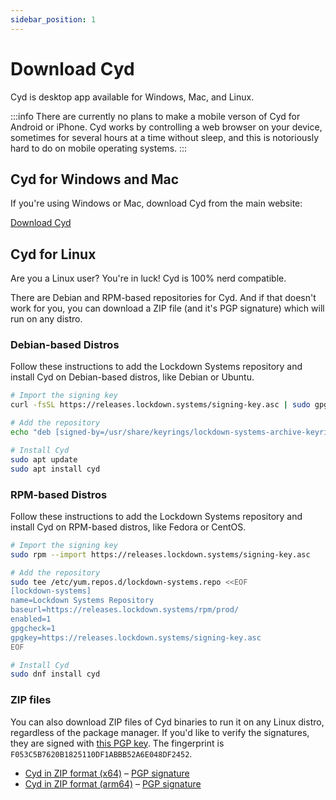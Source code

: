 ```yaml
---
sidebar_position: 1
---
```


# Download Cyd

Cyd is desktop app available for Windows, Mac, and Linux.

:::info
There are currently no plans to make a mobile verson of Cyd for Android or iPhone. Cyd works by controlling a web browser on your device, sometimes for several hours at a time without sleep, and this is notoriously hard to do on mobile operating systems.
:::

## Cyd for Windows and Mac

If you're using Windows or Mac, download Cyd from the main website:

<a class="button button--primary button--lg" href="https://cyd.social/download/">Download Cyd</a>

## Cyd for Linux

Are you a Linux user? You're in luck! Cyd is 100% nerd compatible.

There are Debian and RPM-based repositories for Cyd. And if that doesn't work for you, you can download a ZIP file (and it's PGP signature) which will run on any distro.

### Debian-based Distros

Follow these instructions to add the Lockdown Systems repository and install Cyd on Debian-based distros, like Debian or Ubuntu.

```sh
# Import the signing key
curl -fsSL https://releases.lockdown.systems/signing-key.asc | sudo gpg --dearmor -o /usr/share/keyrings/lockdown-systems-archive-keyring.gpg

# Add the repository
echo "deb [signed-by=/usr/share/keyrings/lockdown-systems-archive-keyring.gpg] https://releases.lockdown.systems/debian/ prod main" | sudo tee /etc/apt/sources.list.d/lockdown-systems.list

# Install Cyd
sudo apt update
sudo apt install cyd
```

### RPM-based Distros

Follow these instructions to add the Lockdown Systems repository and install Cyd on RPM-based distros, like Fedora or CentOS.

```sh
# Import the signing key
sudo rpm --import https://releases.lockdown.systems/signing-key.asc

# Add the repository
sudo tee /etc/yum.repos.d/lockdown-systems.repo <<EOF
[lockdown-systems]
name=Lockdown Systems Repository
baseurl=https://releases.lockdown.systems/rpm/prod/
enabled=1
gpgcheck=1
gpgkey=https://releases.lockdown.systems/signing-key.asc
EOF

# Install Cyd
sudo dnf install cyd
```

### ZIP files

You can also download ZIP files of Cyd binaries to run it on any Linux distro, regardless of the package manager. If you'd like to verify the signatures, they are signed with [this PGP key](https://releases.lockdown.systems/signing-key.asc). The fingerprint is `F053C5B7620B1825110DF1ABBB52A6E048DF2452`.

- [Cyd in ZIP format (x64)](https://api.cyd.social/download?platform=linux) – [PGP signature](https://api.cyd.social/download?platform=linux&sig=true)
- [Cyd in ZIP format (arm64)](https://api.cyd.social/download?platform=linux&arch=arm64) – [PGP signature](https://api.cyd.social/download?platform=linux&arch=arm64&sig=true)

